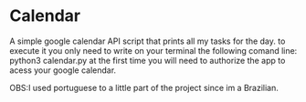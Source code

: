 # Calendar
A simple google calendar API script that prints all my tasks for the day.
to execute it you only need to write on your terminal the following comand line:
python3 calendar.py
at the first time you will need to authorize the app to acess your google calendar.

OBS:I used portuguese to a little part of the project since im a Brazilian.
